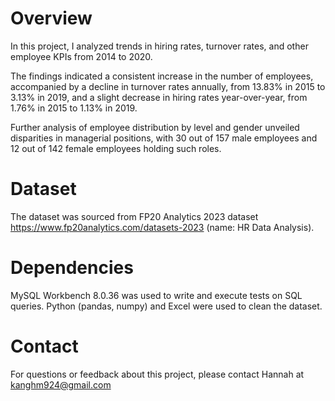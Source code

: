# Overview
In this project, I analyzed trends in hiring rates, turnover rates, and other employee KPIs from 2014 to 2020.

The findings indicated a consistent increase in the number of employees, accompanied by a decline in turnover rates annually, from 13.83% in 2015 to 3.13% in 2019, and a slight decrease in hiring rates year-over-year, from 1.76% in 2015 to 1.13% in 2019.

Further analysis of employee distribution by level and gender unveiled disparities in managerial positions, with 30 out of 157 male employees and 12 out of 142 female employees holding such roles.

# Dataset
The dataset was sourced from FP20 Analytics 2023 dataset https://www.fp20analytics.com/datasets-2023 (name: HR Data Analysis).

# Dependencies
MySQL Workbench 8.0.36 was used to write and execute tests on SQL queries. Python (pandas, numpy) and Excel were used to clean the dataset. 

# Contact
For questions or feedback about this project, please contact Hannah at kanghm924@gmail.com
